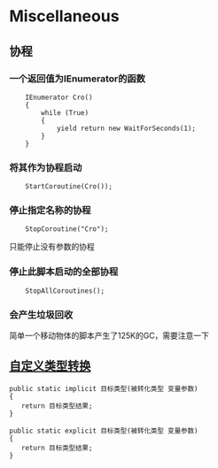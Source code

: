 # Miscellaneous

## 协程

### 一个返回值为IEnumerator的函数
```
    IEnumerator Cro()
    {
        while (True)
        {
            yield return new WaitForSeconds(1);
        }
    }

```

### 将其作为协程启动
```
    StartCoroutine(Cro());
```

### 停止指定名称的协程
```
    StopCoroutine("Cro");
```
只能停止没有参数的协程

### 停止此脚本启动的全部协程
```
    StopAllCoroutines();
```

### 会产生垃圾回收
简单一个移动物体的脚本产生了125K的GC，需要注意一下

## [自定义类型转换](https://www.cnblogs.com/madkex/archive/2012/05/29/2523977.html)

```
public static implicit 目标类型(被转化类型 变量参数)
{
   return 目标类型结果;
}

public static explicit 目标类型(被转化类型 变量参数)
{
   return 目标类型结果;
}
```
